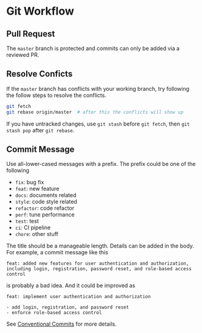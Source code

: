# Git Workflow

## Pull Request

The `master` branch is protected and commits can only be added via a reviewed PR.

## Resolve Conficts

If the `master` branch has conflicts with your working branch, try following the follow steps to resolve the conflicts.

```bash
git fetch
git rebase origin/master  # after this the conflicts will show up
```

If you have untracked changes, use `git stash` before `git fetch`, then `git stash pop` after `git rebase`.

## Commit Message

Use all-lower-cased messages with a prefix. The prefix could be one of the following

- `fix`: bug fix
- `feat`: new feature
- `docs`: documents related
- `style`: code style related
- `refactor`: code refactor
- `perf`: tune performance
- `test`: test
- `ci`: CI pipeline
- `chore`: other stuff

The title should be a manageable length. Details can be added in the body. For example, a commit message like this

```
feat: added new features for user authentication and authorization, including login, registration, password reset, and role-based access control
```

is probably a bad idea. And it could be improved as

```
feat: implement user authentication and authorization

- add login, registration, and password reset
- enforce role-based access control
```

See [Conventional Commits](https://www.conventionalcommits.org/en/v1.0.0/) for more details.

